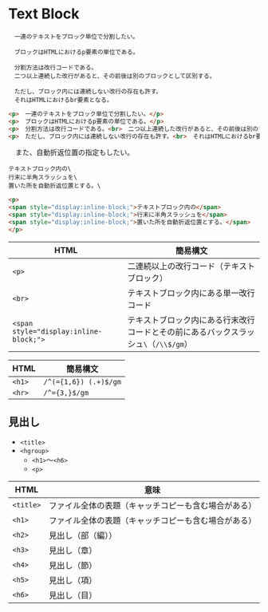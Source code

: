 # Text Block

```javel
　一連のテキストをブロック単位で分割したい。

　ブロックはHTMLにおけるp要素の単位である。

　分割方法は改行コードである。
　二つ以上連続した改行があると、その前後は別のブロックとして区別する。

　ただし、ブロック内には連続しない改行の存在も許す。
　それはHTMLにおけるbr要素となる。
```
```html
<p>　一連のテキストをブロック単位で分割したい。</p>
<p>　ブロックはHTMLにおけるp要素の単位である。</p>
<p>　分割方法は改行コードである。<br>　二つ以上連続した改行があると、その前後は別のブロックとして区別する。</p>
<p>　ただし、ブロック内には連続しない改行の存在も許す。<br>　それはHTMLにおけるbr要素となる。</p>
```

　また、自動折返位置の指定もしたい。

```javel
テキストブロック内の\
行末に半角スラッシュを\
置いた所を自動折返位置とする。\
```
```html
<p>
<span style="display:inline-block;">テキストブロック内の</span>
<span style="display:inline-block;">行末に半角スラッシュを</span>
<span style="display:inline-block;">置いた所を自動折返位置とする。</span>
</p>
```

HTML|簡易構文
----|--------
`<p>`|二連続以上の改行コード（テキストブロック）
`<br>`|テキストブロック内にある単一改行コード
`<span style="display:inline-block;">`|テキストブロック内にある行末改行コードとその前にあるバックスラッシュ`\`（`/\\$/gm`）

HTML|簡易構文
----|--------
`<h1>`|`/^(={1,6}) (.+)$/gm`
`<hr>`|`/^={3,}$/gm`

## 見出し

* `<title>`
* `<hgroup>`
    * `<h1>`〜`<h6>`
    * `<p>`

HTML|意味
----|----
`<title>`|ファイル全体の表題（キャッチコピーも含む場合がある）
`<h1>`|ファイル全体の表題（キャッチコピーも含む場合がある）
`<h2>`|見出し（部（編））
`<h3>`|見出し（章）
`<h4>`|見出し（節）
`<h5>`|見出し（項）
`<h6>`|見出し（目）




